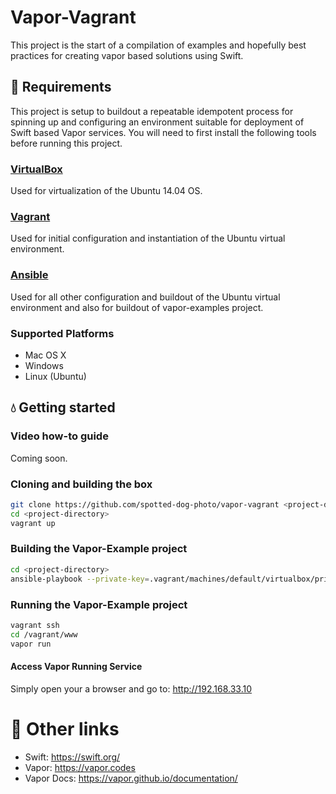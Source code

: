 # Vapor-Vagrant
This project is the start of a compilation of examples and hopefully best
practices for creating vapor based solutions using Swift.

## 🔧 Requirements

This project is setup to buildout a repeatable idempotent process for spinning
up and configuring an environment suitable for deployment of Swift based Vapor
services. You will need to first install the following tools before running
this project.

### [VirtualBox](https://www.virtualbox.org/wiki/Downloads)
Used for virtualization of the Ubuntu 14.04 OS.

### [Vagrant](https://www.vagrantup.com/)
Used for initial configuration and instantiation of the Ubuntu virtual environment.

### [Ansible](http://docs.ansible.com/ansible/intro_installation.html)
Used for all other configuration and buildout of the Ubuntu virtual environment
and also for buildout of vapor-examples project.

### Supported Platforms
* Mac OS X
* Windows
* Linux (Ubuntu)


## 💧 Getting started

### Video how-to guide

Coming soon.

### Cloning and building the box
```sh
git clone https://github.com/spotted-dog-photo/vapor-vagrant <project-directory>
cd <project-directory>
vagrant up
```

### Building the Vapor-Example project

```sh
cd <project-directory>
ansible-playbook --private-key=.vagrant/machines/default/virtualbox/private_key -u vagrant -i .vagrant/provisioners/ansible/inventory/vagrant_ansible_inventory vapor-examples.yml
```

### Running the Vapor-Example project

```sh
vagrant ssh
cd /vagrant/www
vapor run
```
#### Access Vapor Running Service
Simply open your a browser and go to: http://192.168.33.10

# 📖 Other links

* Swift: https://swift.org/
* Vapor: https://vapor.codes
* Vapor Docs: https://vapor.github.io/documentation/
